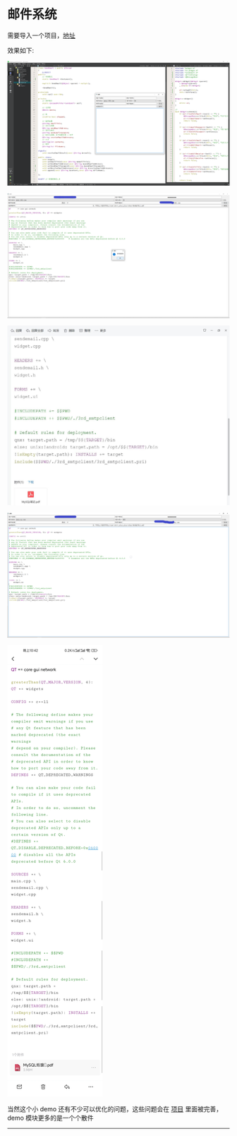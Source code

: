 # 邮件系统

需要导入一个项目，[地址](https://gitcode.net/mirrors/feiyangqingyun/qwidgetdemo/-/tree/f027369f27edfe88f24339a8973ebc0b3a0ebb6d/3rd_smtpclient)

效果如下:

![](../photos/EmailTool/s.png)

![](../photos/EmailTool/ws.png)

![](../photos/EmailTool/wr.jpg)

![](../photos/EmailTool/qs.png)

![](../photos/EmailTool/qr.jpg)

当然这个小 demo 还有不少可以优化的问题，这些问题会在 [项目](../../Project/content.md) 里面被完善，demo 模块更多的是一个个散件

---
